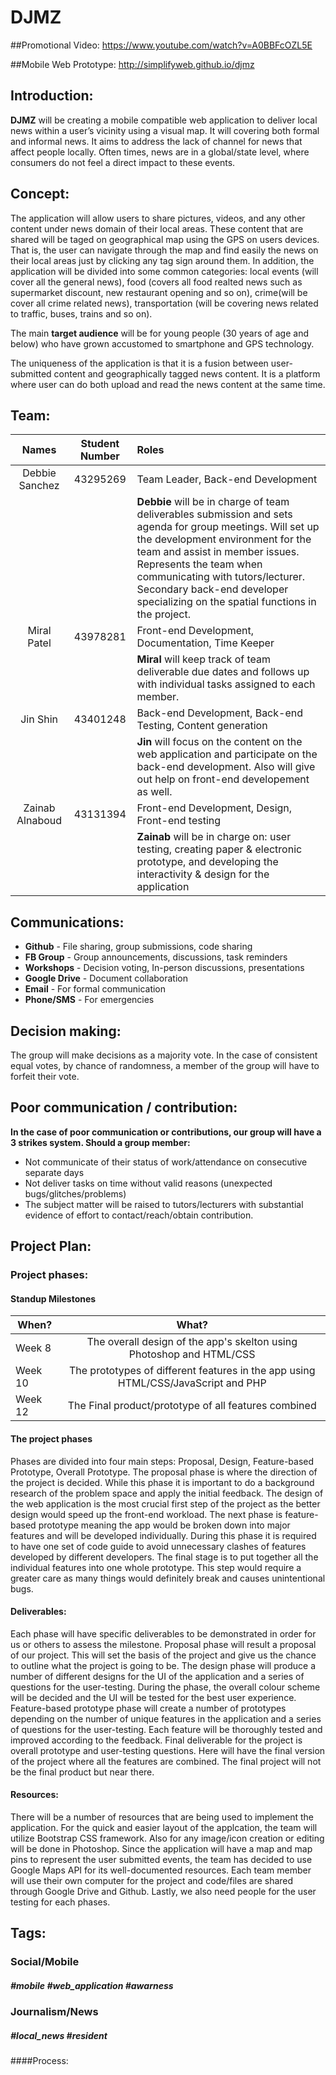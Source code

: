 # DJMZ

##Promotional Video:
https://www.youtube.com/watch?v=A0BBFcOZL5E

##Mobile Web Prototype:
http://simplifyweb.github.io/djmz

## Introduction:
**DJMZ** will be creating a mobile compatible web application to deliver local news within a user’s vicinity using a visual map. It will covering both formal and informal news. It aims to address the lack of channel for news that affect people locally. Often times, news are in a global/state level, where consumers do not feel a direct impact to these events. 

## Concept:
The application will allow users to share pictures, videos, and any other content under news domain of their local areas. These content that are shared will be taged on geographical map using the GPS on users devices. That is, the user can navigate through the map and find easily the news on their local areas just by clicking any tag sign around them. In addition, the application will be divided into some common categories: local events (will cover all the general news), food (covers all food realted news such as supermarket discount, new restaurant opening and so on), crime(will be cover all crime related news), transportation (will be covering news related to traffic, buses, trains and so on).
 
 The main **target audience** will be for young people (30 years of age and below) who have grown accustomed to smartphone and GPS technology.
 
 The uniqueness of the application is that it is a fusion between user-submitted content and geographically tagged news content. It is a platform where user can do both upload and read the news content at the same time.

## Team:
| Names             | Student Number |        Roles                                               |
| :---------------: |:--------------:| :---------------------------------------------------------|
| Debbie Sanchez    | 43295269       | Team Leader, Back-end Development                          |
|                   |                | **Debbie** will be in charge of team deliverables submission and sets agenda for group meetings. Will set up the development environment for the team and assist in member issues. Represents the team when communicating with tutors/lecturer. Secondary back-end developer specializing on the spatial functions in the project.|
| Miral Patel       | 43978281       | Front-end Development, Documentation, Time Keeper          |
|                   |                | **Miral** will keep track of team deliverable due dates and follows up with individual tasks assigned to each member.|
| Jin Shin          | 43401248       | Back-end Development, Back-end Testing, Content generation |
|                   |                |**Jin** will focus on the content on the web application and participate on the back-end development. Also will give out help on front-end developement as well.|
| Zainab Alnaboud   | 43131394       | Front-end Development, Design, Front-end testing           |
|                   |                | **Zainab** will be in charge on: user testing, creating paper & electronic prototype, and developing the interactivity & design for the application |

## Communications:
- **Github** -  File sharing, group submissions, code sharing
- **FB Group** - Group announcements, discussions, task reminders
- **Workshops** - Decision voting, In-person discussions, presentations
- **Google Drive** - Document collaboration
- **Email** - For formal communication
- **Phone/SMS** - For emergencies

## Decision making:
The group will make decisions as a majority vote. In the case of consistent equal votes, by chance of randomness, a member of the group will have to forfeit their vote.

## Poor communication / contribution:
**In the case of poor communication or contributions, our group will have a 3 strikes system. Should a group member:**
- Not communicate of their status of work/attendance on consecutive separate days
- Not deliver tasks on time without valid reasons (unexpected bugs/glitches/problems)
- The subject matter will be raised to tutors/lecturers with substantial evidence of effort to contact/reach/obtain contribution.

## Project Plan:

### Project phases: 

#### Standup Milestones

| When?        | What?          |
| ------------- |:-------------:|
| Week 8      | The overall design of the app's skelton using Photoshop and HTML/CSS  |
| Week 10     | The prototypes of different features in the app using HTML/CSS/JavaScript and PHP    |
| Week 12 |  The Final product/prototype of all features combined     |

#### The project phases 
Phases are divided into four main steps: Proposal, Design, Feature-based Prototype, Overall Prototype. The proposal phase is where the direction of the project is decided. While this phase it is important to do a background research of the problem space and apply the initial feedback. The design of the web application is the most crucial first step of the project as the better design would speed up the front-end workload. The next phase is feature-based prototype meaning the app would be broken down into major features and will be developed individually. During this phase it is required to have one set of code guide to avoid unnecessary clashes of features developed by different developers. The final stage is to put together all the individual features into one whole prototype. This step would require a greater care as many things would definitely break and causes unintentional bugs. 

#### Deliverables:
Each phase will have specific deliverables to be demonstrated in order for us or others to assess the milestone. Proposal phase will result a proposal of our project. This will set the basis of the project and give us the chance to outline what the project is going to be. The design phase will produce a number of different designs for the UI of the application and a series of questions for the user-testing. During the phase, the overall colour scheme will be decided and the UI will be tested for the best user experience. Feature-based prototype phase will create a number of prototypes depending on the number of unique features in the application and a series of questions for the user-testing. Each feature will be thoroughly tested and improved according to the feedback. Final deliverable for the project is overall prototype and user-testing questions. Here will have the final version of the project where all the features are combined. The final project will not be the final product but near there. 

#### Resources:
There will be a number of resources that are being used to implement the application. For the quick and easier layout of the applcation, the team will utilize Bootstrap CSS framework. Also for any image/icon creation or editing will be done in Photoshop. Since the application will have a map and map pins to represent the user submitted events, the team has decided to use Google Maps API for its well-documented resources. Each team member will use their own computer for the project and code/files are shared through Google Drive and Github. Lastly, we also need people for the user testing for each phases. 

## Tags:
### Social/Mobile
##### #mobile #web_application #awarness

### Journalism/News
##### #local_news #resident

####Process:

